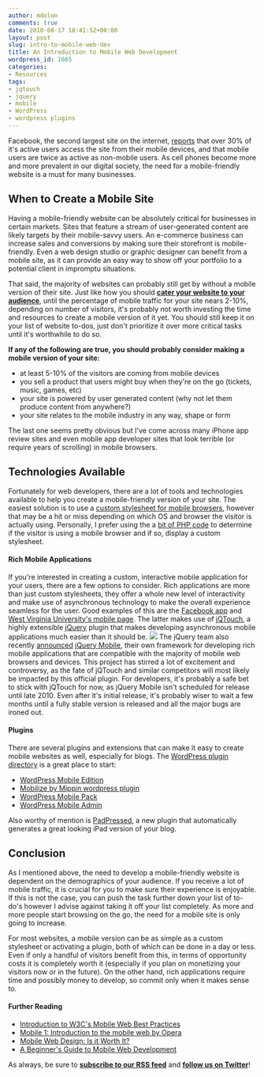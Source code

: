 ```yaml
---
author: mdolon
comments: true
date: 2010-08-17 18:41:52+00:00
layout: post
slug: intro-to-mobile-web-dev
title: An Introduction to Mobile Web Development
wordpress_id: 1665
categories:
- Resources
tags:
- jqtouch
- jquery
- mobile
- WordPress
- wordpress plugins
---
```


Facebook, the second largest site on the internet, [reports](http://www.facebook.com/press/info.php?statistics) that over 30% of it's active users access the site from their mobile devices, and that mobile users are twice as active as non-mobile users.  As cell phones become more and more prevalent in our digital society, the need for a mobile-friendly website is a must for many businesses.

## When to Create a Mobile Site

Having a mobile-friendly website can be absolutely critical for businesses in certain markets.  Sites that feature a stream of user-generated content are likely targets by their mobile-savvy users.  An e-commerce business can increase sales and conversions by making sure their storefront is mobile-friendly.  Even a web design studio or graphic designer can benefit from a mobile site, as it can provide an easy way to show off your portfolio to a potential client in impromptu situations.

That said, the majority of websites can probably still get by without a mobile version of their site.  Just like how you should **[cater your website to your audience](http://devgrow.com/using-google-analytics-to-refine-your-website/)**, until the percentage of mobile traffic for your site nears 2-10%, depending on number of visitors, it's probably not worth investing the time and resources to create a mobile version of it yet.  You should still keep it on your list of website to-dos, just don't prioritize it over more critical tasks until it's worthwhile to do so.

**If any of the following are true, you should probably consider making a mobile version of your site:**

  * at least 5-10% of the visitors are coming from mobile devices
  * you sell a product that users might buy when they're on the go (tickets, music, games, etc)
  * your site is powered by user generated content (why not let them produce content from anywhere?)
  * your site relates to the mobile industry in any way, shape or form

The last one seems pretty obvious but I've come across many iPhone app review sites and even mobile app developer sites that look terrible (or require years of scrolling) in mobile browsers.

## Technologies Available

Fortunately for web developers, there are a lot of tools and technologies available to help you create a mobile-friendly version of your site.  The easiest solution is to use a [custom stylesheet for mobile browsers](http://www.alistapart.com/articles/return-of-the-mobile-stylesheet), however that may be a hit or miss depending on which OS and browser the visitor is actually using.  Personally, I prefer using the a [bit of PHP code](http://detectmobilebrowsers.mobi/) to determine if the visitor is using a mobile browser and if so, display a custom stylesheet.

#### Rich Mobile Applications

If you're interested in creating a custom, interactive mobile application for your users, there are a few options to consider.  Rich applications are more than just custom stylesheets, they offer a whole new level of interactivity and make use of asynchronous technology to make the overall experience seamless for the user.  Good examples of this are the [Facebook app](http://touch.facebook.com/) and [West Virginia University's mobile page](http://m.wvu.edu/).  The latter makes use of [jQTouch](http://www.jqtouch.com/), a highly extensible [jQuery](http://www.jquery.com/) plugin that makes developing asynchronous mobile applications much easier than it should be.
[![](http://devgrow.s3.amazonaws.com/assets/images/mobile-dev-jqt.jpg)](http://jqtouch.com/)
The jQuery team also recently [announced](http://jquerymobile.com/2010/08/announcing-the-jquery-mobile-project/) [jQuery Mobile](http://jquerymobile.com/), their own framework for developing rich mobile applications that are compatible with the majority of mobile web browsers and devices.  This project has stirred a lot of excitement and controversy, as the fate of jQTouch and similar competitors will most likely be impacted by this official plugin.  For developers, it's probably a safe bet to stick with jQTouch for now, as jQuery Mobile isn't scheduled for release until late 2010.  Even after it's initial release, it's probably wiser to wait a few months until a fully stable version is released and all the major bugs are ironed out.

#### Plugins

There are several plugins and extensions that can make it easy to create mobile websites as well, especially for blogs.  The [WordPress plugin directory](http://wordpress.org/extend/plugins/search.php?q=mobile) is a great place to start:

  * [WordPress Mobile Edition](http://wordpress.org/extend/plugins/wordpress-mobile-edition/)
  * [Mobilize by Mippin wordpress plugin](http://wordpress.org/extend/plugins/mobilize-by-mippin-wordpress-plugin/)
  * [WordPress Mobile Pack](http://wordpress.org/extend/plugins/wordpress-mobile-pack/)
  * [WordPress Mobile Admin](http://wordpress.org/extend/plugins/wordpress-mobile-admin/)

Also worthy of mention is [PadPressed](http://devgrow.com/go/padpressed), a new plugin that automatically generates a great looking iPad version of your blog.

## Conclusion

As I mentioned above, the need to develop a mobile-friendly website is dependent on the demographics of your audience.  If you receive a lot of mobile traffic, it is crucial for you to make sure their experience is enjoyable.  If this is not the case, you can push the task further down your list of to-do's however I advise against taking it off your list completely.  As more and more people start browsing on the go, the need for a mobile site is only going to increase.

For most websites, a mobile version can be as simple as a custom stylesheet or activating a plugin, both of which can be done in a day or less.  Even if only a handful of visitors benefit from this, in terms of opportunity costs it is completely worth it (especially if you plan on monetizing your visitors now or in the future).  On the other hand, rich applications require time and possibly money to develop, so commit only when it makes sense to.

#### Further Reading

  * [Introduction to W3C's Mobile Web Best Practices](http://www.w3.org/2009/03/mobitrain_course_description.html)
  * [Mobile 1: Introduction to the mobile web by Opera](http://dev.opera.com/articles/view/introduction-to-the-mobile-web/)
  * [Mobile Web Design: Is it Worth It?](http://sixrevisions.com/web-development/mobile-web-design-is-it-worth-it/)
  * [A Beginner's Guide to Mobile Web Development](http://mobiforge.com/starting/story/a-beginners-guide-mobile-web-development)

As always, be sure to **[subscribe to our RSS feed](http://feeds.feedburner.com/devgrow)** and **[follow us on Twitter](http://twitter.com/ThinkDevGrow)**!